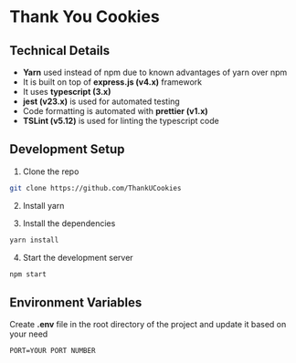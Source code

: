 # Thank You Cookies

## Technical Details

- **Yarn** used instead of npm due to known advantages of yarn over npm
- It is built on top of **express.js (v4.x)** framework
- It uses **typescript (3.x)**
- **jest (v23.x)** is used for automated testing
- Code formatting is automated with **prettier (v1.x)**
- **TSLint (v5.12)** is used for linting the typescript code

## Development Setup

1. Clone the repo

```sh
git clone https://github.com/ThankUCookies
```

2. Install yarn

3. Install the dependencies

```sh
yarn install
```

4. Start the development server

```sh
npm start
```

## Environment Variables

Create **.env** file in the root directory of the project and update it based on your need

```env
PORT=YOUR PORT NUMBER
```
